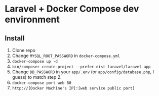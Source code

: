 # Laravel + Docker Compose dev environment

## Install

1. Clone repo
2. Change `MYSQL_ROOT_PASSWORD` in `docker-compose.yml`
3. `docker-compose up -d`
4. `bin/composer create-project --prefer-dist laravel/laravel app`
5. Change `DB_PASSWORD` in your `app/.env` (or `app/config/database.php`, I guess) to match step 2.
6. `docker-compose port web 80`
7. `http://[Docker Machine's IP]:[web service public port]`
